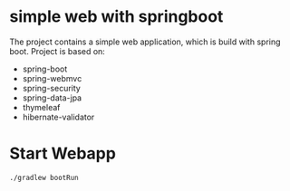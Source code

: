 simple web with springboot
==========================

The project contains a simple web application, which is build with spring boot.
Project is based on:
 * spring-boot
 * spring-webmvc
 * spring-security
 * spring-data-jpa
 * thymeleaf
 * hibernate-validator

Start Webapp
============

	./gradlew bootRun

